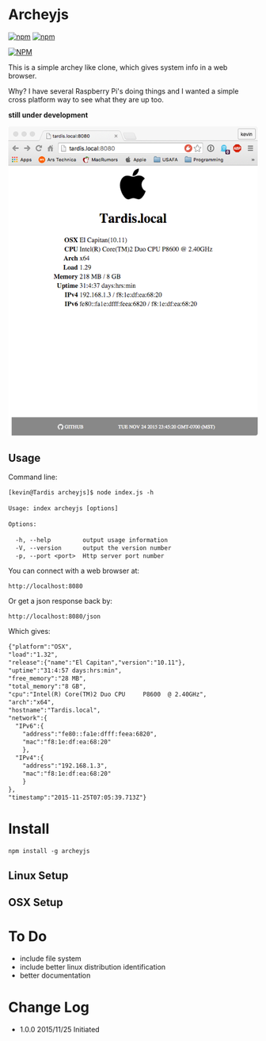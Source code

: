 # Archeyjs

[![npm](https://img.shields.io/npm/v/archeyjs.svg)](https://github.com/walchko/archeyjs)
[![npm](https://img.shields.io/npm/l/archeyjs.svg)](https://github.com/walchko/archeyjs)

[![NPM](https://nodei.co/npm/archeyjs.png)](https://nodei.co/npm/archeyjs/)

This is a simple archey like clone, which gives system info in a web browser.

Why? I have several Raspberry Pi's doing things and I wanted a simple cross platform way
to see what they are up too.

**still under development**

![](./pics/archeyjs.png)

## Usage

Command line:

    [kevin@Tardis archeyjs]$ node index.js -h
    
    Usage: index archeyjs [options]
    
    Options:
    
      -h, --help         output usage information
      -V, --version      output the version number
      -p, --port <port>  Http server port number

You can connect with a web browser at:

    http://localhost:8080

Or get a json response back by:

    http://localhost:8080/json

Which gives:

    {"platform":"OSX",
    "load":"1.32",
    "release":{"name":"El Capitan","version":"10.11"},
    "uptime":"31:4:57 days:hrs:min",
    "free_memory":"28 MB",
    "total_memory":"8 GB",
    "cpu":"Intel(R) Core(TM)2 Duo CPU     P8600  @ 2.40GHz",
    "arch":"x64",
    "hostname":"Tardis.local",
    "network":{
      "IPv6":{
        "address":"fe80::fa1e:dfff:feea:6820",
        "mac":"f8:1e:df:ea:68:20"
        },
      "IPv4":{
        "address":"192.168.1.3",
        "mac":"f8:1e:df:ea:68:20"
        }
    },
    "timestamp":"2015-11-25T07:05:39.713Z"}

# Install

    npm install -g archeyjs

## Linux Setup

## OSX Setup

# To Do

* include file system
* include better linux distribution identification
* better documentation

# Change Log

* 1.0.0 2015/11/25 Initiated

